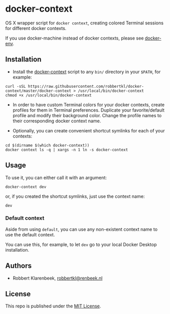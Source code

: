 # docker-context

OS X wrapper script for `docker context`, creating colored Terminal sessions for different docker contexts.

If you use docker-machine instead of docker contexts, please see [docker-env](https://github.com/robbertkl/docker-env).

## Installation

* Install the [docker-context](docker-context) script to any `bin/` directory in your `$PATH`, for example:

```
curl -sSL https://raw.githubusercontent.com/robbertkl/docker-context/master/docker-context > /usr/local/bin/docker-context
chmod +x /usr/local/bin/docker-context
```

* In order to have custom Terminal colors for your docker contexts, create profiles for them in Terminal preferences. Duplicate your favorite/default profile and modify their background color. Change the profile names to their corresponding docker context name.

* Optionally, you can create convenient shortcut symlinks for each of your contexts:

```
cd $(dirname $(which docker-context))
docker context ls -q | xargs -n 1 ln -s docker-context
```

## Usage

To use it, you can either call it with an argument:

```
docker-context dev
```

or, if you created the shortcut symlinks, just use the context name:

```
dev
```

### Default context

Aside from using `default`, you can use any non-existent context name to use the default context.

You can use this, for example, to let `dev` go to your local Docker Desktop installation.

## Authors

* Robbert Klarenbeek, <robbertkl@renbeek.nl>

## License

This repo is published under the [MIT License](http://www.opensource.org/licenses/mit-license.php).
